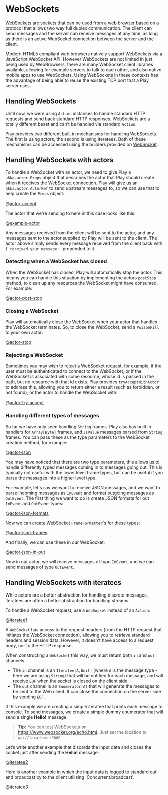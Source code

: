 <!--- Copyright (C) 2009-2015 Typesafe Inc. <http://www.typesafe.com> -->
# WebSockets

[WebSockets](https://en.wikipedia.org/wiki/WebSocket) are sockets that can be used from a web browser based on a protocol that allows two way full duplex communication.  The client can send messages and the server can receive messages at any time, as long as there is an active WebSocket connection between the server and the client.

Modern HTML5 compliant web browsers natively support WebSockets via a JavaScript WebSocket API.  However WebSockets are not limited in just being used by WebBrowsers, there are many WebSocket client libraries available, allowing for example servers to talk to each other, and also native mobile apps to use WebSockets.  Using WebSockets in these contexts has the advantage of being able to reuse the existing TCP port that a Play server uses.

## Handling WebSockets

Until now, we were using `Action` instances to handle standard HTTP requests and send back standard HTTP responses. WebSockets are a totally different beast and can’t be handled via standard `Action`.

Play provides two different built in mechanisms for handling WebSockets.  The first is using actors, the second is using iteratees.  Both of these mechanisms can be accessed using the builders provided on [WebSocket](api/scala/index.html#play.api.mvc.WebSocket$).

## Handling WebSockets with actors

To handle a WebSocket with an actor, we need to give Play a `akka.actor.Props` object that describes the actor that Play should create when it receives the WebSocket connection.  Play will give us an `akka.actor.ActorRef` to send upstream messages to, so we can use that to help create the `Props` object:

@[actor-accept](code/ScalaWebSockets.scala)

The actor that we're sending to here in this case looks like this:

@[example-actor](code/ScalaWebSockets.scala)

Any messages received from the client will be sent to the actor, and any messages sent to the actor supplied by Play will be sent to the client.  The actor above simply sends every message received from the client back with `I received your message: ` prepended to it.

### Detecting when a WebSocket has closed

When the WebSocket has closed, Play will automatically stop the actor.  This means you can handle this situation by implementing the actors `postStop` method, to clean up any resources the WebSocket might have consumed.  For example:

@[actor-post-stop](code/ScalaWebSockets.scala)

### Closing a WebSocket

Play will automatically close the WebSocket when your actor that handles the WebSocket terminates.  So, to close the WebSocket, send a `PoisonPill` to your own actor:

@[actor-stop](code/ScalaWebSockets.scala)

### Rejecting a WebSocket

Sometimes you may wish to reject a WebSocket request, for example, if the user must be authenticated to connect to the WebSocket, or if the WebSocket is associated with some resource, whose id is passed in the path, but no resource with that id exists.  Play provides `tryAcceptWithActor` to address this, allowing you to return either a result (such as forbidden, or not found), or the actor to handle the WebSocket with:

@[actor-try-accept](code/ScalaWebSockets.scala)

### Handling different types of messages

So far we have only seen handling `String` frames.  Play also has built in handlers for `Array[Byte]` frames, and `JsValue` messages parsed from `String` frames.  You can pass these as the type parameters to the WebSocket creation method, for example:

@[actor-json](code/ScalaWebSockets.scala)

You may have noticed that there are two type parameters, this allows us to handle differently typed messages coming in to messages going out.  This is typically not useful with the lower level frame types, but can be useful if you parse the messages into a higher level type.

For example, let's say we want to receive JSON messages, and we want to parse incoming messages as `InEvent` and format outgoing messages as `OutEvent`.  The first thing we want to do is create JSON formats for out `InEvent` and `OutEvent` types:

@[actor-json-formats](code/ScalaWebSockets.scala)

Now we can create WebSocket `FrameFormatter`'s for these types:

@[actor-json-frames](code/ScalaWebSockets.scala)

And finally, we can use these in our WebSocket:

@[actor-json-in-out](code/ScalaWebSockets.scala)

Now in our actor, we will receive messages of type `InEvent`, and we can send messages of type `OutEvent`.

## Handling WebSockets with iteratees

While actors are a better abstraction for handling discrete messages, iteratees are often a better  abstraction for handling streams.

To handle a WebSocket request, use a `WebSocket` instead of an `Action`:

@[iteratee1](code/ScalaWebSockets.scala)

A `WebSocket` has access to the request headers (from the HTTP request that initiates the WebSocket connection), allowing you to retrieve standard headers and session data. However, it doesn’t have access to a request body, nor to the HTTP response.

When constructing a `WebSocket` this way, we must return both `in` and `out` channels.

- The `in` channel is an `Iteratee[A,Unit]` (where `A` is the message type - here we are using `String`) that will be notified for each message, and will receive `EOF` when the socket is closed on the client side.
- The `out` channel is an `Enumerator[A]` that will generate the messages to be sent to the Web client. It can close the connection on the server side by sending `EOF`.

It this example we are creating a simple iteratee that prints each message to console. To send messages, we create a simple dummy enumerator that will send a single **Hello!** message.

> **Tip:** You can test WebSockets on <https://www.websocket.org/echo.html>. Just set the location to `ws://localhost:9000`.

Let’s write another example that discards the input data and closes the socket just after sending the **Hello!** message:

@[iteratee2](code/ScalaWebSockets.scala)

Here is another example in which the input data is logged to standard out and broadcast by to the client utilizing 'Concurrent.broadcast'.

@[iteratee3](code/ScalaWebSockets.scala)
